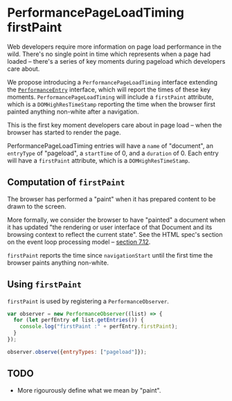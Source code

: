 # PerformancePageLoadTiming firstPaint

Web developers require more information on page load performance in the wild. There's no single point in time which represents when a page had loaded – there's a series of key moments during pageload which developers care about. 

We propose introducing a `PerformancePageLoadTiming` interface extending the [`PerformanceEntry`](https://www.w3.org/TR/performance-timeline-2/#the-performanceentry-interface) interface, which will report the times of these key moments. `PerformancePageLoadTiming` will include a `firstPaint` attribute, which is a `DOMHighResTimeStamp` reporting the time when the browser first painted anything non-white after a navigation.

This is the first key moment developers care about in page load – when the browser has started to render the page.

PerformancePageLoadTiming entries will have a `name` of "document", an `entryType` of "pageload", a `startTime` of 0, and a `duration` of 0. Each entry will have a `firstPaint` attribute, which is a `DOMHighResTimeStamp`.

## Computation of `firstPaint`
The browser has performed a "paint" when it has prepared content to be drawn to the screen.

More formally, we consider the browser to have "painted" a document when it has updated "the rendering or user interface of that Document and its browsing context to reflect the current state". See the HTML spec's section on the event loop processing model – [section 7.12](https://html.spec.whatwg.org/multipage/webappapis.html#event-loop-processing-model).

`firstPaint` reports the time since `navigationStart` until the first time the browser paints anything non-white.

## Using `firstPaint`
`firstPaint` is used by registering a `PerformanceObserver`.

```javascript
var observer = new PerformanceObserver((list) => {
  for (let perfEntry of list.getEntries()) {
    console.log("firstPaint :" + perfEntry.firstPaint);
  }
});

observer.observe({entryTypes: ["pageload"]});
```

## TODO
* More rigourously define what we mean by "paint".
